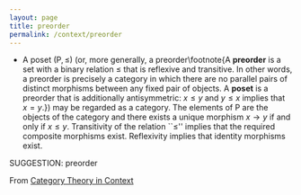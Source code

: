 ```yaml
---
layout: page
title: preorder
permalink: /context/preorder
---
```

-  A poset $(\mathsf{P}, \leq)$ (or, more generally, a preorder\footnote{A **preorder** is a set with a binary relation $\leq$ that is reflexive and transitive. In other words, a preorder is precisely a category in which there are no parallel pairs of distinct morphisms between any fixed pair of objects. A **poset** is a preorder that is additionally antisymmetric: $x \leq y$ and $y \leq x$ implies that $x=y$.}) may be regarded as a category. The elements of $\mathsf{P}$ are the objects of the category and there exists a unique morphism $x \to y$ if and only if $x \leq y$. Transitivity of the relation ``$\leq$'' implies that the required composite morphisms exist. Reflexivity implies that identity morphisms exist.

SUGGESTION: preorder

From [Category Theory in Context](https://mathgloss.github.io/MathGloss/context.html)